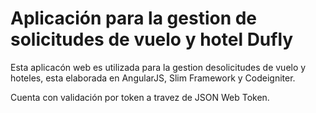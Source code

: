 # Aplicación para la gestion de solicitudes de vuelo y hotel Dufly

Esta aplicacón web es utilizada para la gestion desolicitudes de vuelo y hoteles,
esta elaborada en AngularJS, Slim Framework y Codeigniter.

Cuenta con validación por token a travez de JSON Web Token.